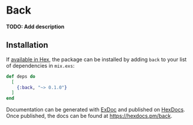 # Back

**TODO: Add description**

## Installation

If [available in Hex](https://hex.pm/docs/publish), the package can be installed
by adding `back` to your list of dependencies in `mix.exs`:

```elixir
def deps do
  [
    {:back, "~> 0.1.0"}
  ]
end
```

Documentation can be generated with [ExDoc](https://github.com/elixir-lang/ex_doc)
and published on [HexDocs](https://hexdocs.pm). Once published, the docs can
be found at <https://hexdocs.pm/back>.

